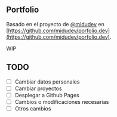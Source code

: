 ## Portfolio

Basado en el proyecto de [@midudev](https://github.com/midudev) en [https://github.com/midudev/porfolio.dev](https://github.com/midudev/porfolio.dev).

WIP

## TODO

- [ ] Cambiar datos personales
- [ ] Cambiar proyectos
- [ ] Desplegar a Github Pages
- [ ] Cambios o modificaciones necesarias
- [ ] Otros cambios